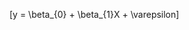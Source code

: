 <script type="text/javascript"
  src="https://cdn.mathjax.org/mathjax/latest/MathJax.js?config=TeX-AMS-MML_HTMLorMML">
</script>

\[y = \beta_{0} + \beta_{1}X + \varepsilon\]
